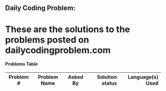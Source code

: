## Daily Coding Problem: 

# These are the solutions to the problems posted on dailycodingproblem.com


#### Problems Table
| Problem # | Problem Name | Asked By | Solution status | Language(s) Used |
|:---:|:-------------:|:-------------:|-------------:|-------------:|

